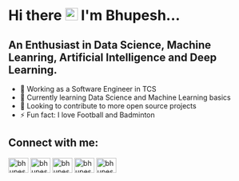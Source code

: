 # Hi there <img src="https://media.giphy.com/media/hvRJCLFzcasrR4ia7z/giphy.gif" width="25px"> I'm Bhupesh...

## An Enthusiast in Data Science, Machine Leanring, Artificial Intelligence and Deep Learning.

- 🌱 Working as a Software Engineer in TCS
- 📕 Currently learning Data Science and Machine Learning basics
- 👯 Looking to contribute to more open source projects
- ⚡ Fun fact: I love Football and Badminton

## Connect with me:

<a href="https://twitter.com/bhupeshmahara_/" target="blank"><img align="center" src="https://cdn.jsdelivr.net/npm/simple-icons@v3/icons/twitter.svg" alt="bhupeshmahara" height="30" width="40" /></a>
<a href="https://github.com/bhupeshmahara/" target="blank"><img align="center" src="https://cdn.jsdelivr.net/npm/simple-icons@v3/icons/github.svg" alt="bhupeshmahara" height="30" width="40" /></a>
<a href="https://www.linkedin.com/in/bhupeshmahara/" target="blank"><img align="center" src="https://cdn.jsdelivr.net/npm/simple-icons@v3/icons/linkedin.svg" alt="bhupeshmahara" height="30" width="40" /></a>
<a href="https://www.kaggle.com/frostyv/" target="blank"><img align="center" src="https://cdn.jsdelivr.net/npm/simple-icons@v3/icons/kaggle.svg" alt="bhupeshmahara" height="30" width="40" /></a>
<a href="https://www.facebook.com/maanhmahara/" target="blank"><img align="center" src="https://cdn.jsdelivr.net/npm/simple-icons@v3/icons/facebook.svg" alt="bhupeshmahara" height="30" width="40" /></a>
